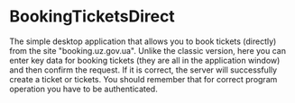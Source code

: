 # BookingTicketsDirect
The simple desktop application that allows you to book tickets (directly) from the site "booking.uz.gov.ua". 
Unlike the classic version, here you can enter key data for booking tickets (they are all in the application window) and then confirm the request. If it is correct, the server will successfully create a ticket or tickets.
You should remember that for correct program operation you have to be authenticated.
